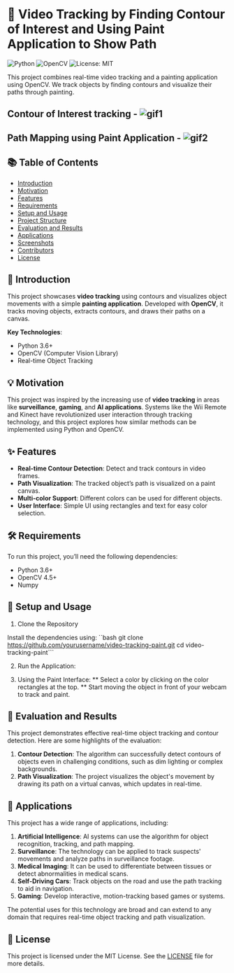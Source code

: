 # 🎨 Video Tracking by Finding Contour of Interest and Using Paint Application to Show Path

![Python](https://img.shields.io/badge/Python-3.6+-blue.svg)
![OpenCV](https://img.shields.io/badge/OpenCV-4.5+-green.svg)
![License: MIT](https://img.shields.io/badge/License-MIT-yellow.svg)

This project combines real-time video tracking and a painting application using OpenCV. We track objects by finding contours and visualize their paths through painting.

## Contour of Interest tracking - ![gif1](https://github.com/user-attachments/assets/fb9c380d-a121-469f-a4c5-aa2ec714a155)

## Path Mapping using Paint Application - ![gif2](https://github.com/user-attachments/assets/cb29ec96-6748-46e6-8563-7d7a5705e590)



## 📚 Table of Contents
- [Introduction](#introduction)
- [Motivation](#motivation)
- [Features](#features)
- [Requirements](#requirements)
- [Setup and Usage](#setup-and-usage)
- [Project Structure](#project-structure)
- [Evaluation and Results](#evaluation-and-results)
- [Applications](#applications)
- [Screenshots](#screenshots)
- [Contributors](#contributors)
- [License](#license)

## 🌟 Introduction
This project showcases **video tracking** using contours and visualizes object movements with a simple **painting application**. Developed with **OpenCV**, it tracks moving objects, extracts contours, and draws their paths on a canvas.

**Key Technologies**:
- Python 3.6+
- OpenCV (Computer Vision Library)
- Real-time Object Tracking

## 💡 Motivation
This project was inspired by the increasing use of **video tracking** in areas like **surveillance**, **gaming**, and **AI applications**. Systems like the Wii Remote and Kinect have revolutionized user interaction through tracking technology, and this project explores how similar methods can be implemented using Python and OpenCV.

## ✨ Features
- **Real-time Contour Detection**: Detect and track contours in video frames.
- **Path Visualization**: The tracked object’s path is visualized on a paint canvas.
- **Multi-color Support**: Different colors can be used for different objects.
- **User Interface**: Simple UI using rectangles and text for easy color selection.

## 🛠️ Requirements
To run this project, you’ll need the following dependencies:
- Python 3.6+
- OpenCV 4.5+
- Numpy

## 🚀 Setup and Usage
1. Clone the Repository

Install the dependencies using:
``bash
git clone https://github.com/yourusername/video-tracking-paint.git
cd video-tracking-paint```

2. Run the Application:

3. Using the Paint Interface:
** Select a color by clicking on the color rectangles at the top.
** Start moving the object in front of your webcam to track and paint.

## 🧪 Evaluation and Results

This project demonstrates effective real-time object tracking and contour detection. Here are some highlights of the evaluation:

1. **Contour Detection**: The algorithm can successfully detect contours of objects even in challenging conditions, such as dim lighting or complex backgrounds.
2. **Path Visualization**: The project visualizes the object's movement by drawing its path on a virtual canvas, which updates in real-time.

## 🎯 Applications

This project has a wide range of applications, including:

1. **Artificial Intelligence**: AI systems can use the algorithm for object recognition, tracking, and path mapping.
2. **Surveillance**: The technology can be applied to track suspects' movements and analyze paths in surveillance footage.
3. **Medical Imaging**: It can be used to differentiate between tissues or detect abnormalities in medical scans.
4. **Self-Driving Cars**: Track objects on the road and use the path tracking to aid in navigation.
5. **Gaming**: Develop interactive, motion-tracking based games or systems.

The potential uses for this technology are broad and can extend to any domain that requires real-time object tracking and path visualization.

## 📄 License

This project is licensed under the MIT License. See the [LICENSE](LICENSE) file for more details.
